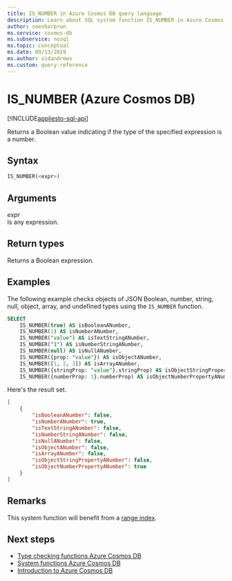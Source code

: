 ```yaml
---
title: IS_NUMBER in Azure Cosmos DB query language
description: Learn about SQL system function IS_NUMBER in Azure Cosmos DB.
author: seesharprun
ms.service: cosmos-db
ms.subservice: nosql
ms.topic: conceptual
ms.date: 09/13/2019
ms.author: sidandrews
ms.custom: query-reference
---
```


# IS_NUMBER (Azure Cosmos DB)
[!INCLUDE[appliesto-sql-api](../includes/appliesto-sql-api.md)]

Returns a Boolean value indicating if the type of the specified expression is a number.  
  
## Syntax
  
```sql
IS_NUMBER(<expr>)  
```  
  
## Arguments
  
*expr*  
  Is any expression.  
  
## Return types
  
Returns a Boolean expression.  
  
## Examples
  
The following example checks objects of JSON Boolean, number, string, null, object, array, and undefined types using the `IS_NUMBER` function.  
  
```sql
SELECT   
    IS_NUMBER(true) AS isBooleanANumber,   
    IS_NUMBER(1) AS isNumberANumber, 
    IS_NUMBER("value") AS isTextStringANumber, 
    IS_NUMBER("1") AS isNumberStringANumber,
    IS_NUMBER(null) AS isNullANumber,  
    IS_NUMBER({prop: "value"}) AS isObjectANumber,   
    IS_NUMBER([1, 2, 3]) AS isArrayANumber,  
    IS_NUMBER({stringProp: "value"}.stringProp) AS isObjectStringPropertyANumber, 
    IS_NUMBER({numberProp: 1}.numberProp) AS isObjectNumberPropertyANumber  
```  

Here's the result set.  
  
```json
[
    {
        "isBooleanANumber": false,
        "isNumberANumber": true,
        "isTextStringANumber": false,
        "isNumberStringANumber": false,
        "isNullANumber": false,
        "isObjectANumber": false,
        "isArrayANumber": false,
        "isObjectStringPropertyANumber": false,
        "isObjectNumberPropertyANumber": true
    }
]
```  

## Remarks

This system function will benefit from a [range index](../index-policy.md#includeexclude-strategy).

## Next steps

- [Type checking functions Azure Cosmos DB](sql-query-type-checking-functions.md)
- [System functions Azure Cosmos DB](sql-query-system-functions.md)
- [Introduction to Azure Cosmos DB](../introduction.md)
